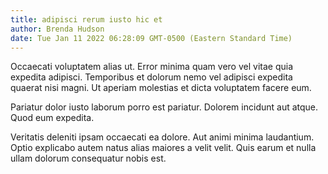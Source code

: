 ```yaml
---
title: adipisci rerum iusto hic et
author: Brenda Hudson
date: Tue Jan 11 2022 06:28:09 GMT-0500 (Eastern Standard Time)
---
```

Occaecati voluptatem alias ut. Error minima quam vero vel vitae quia expedita adipisci. Temporibus et dolorum nemo vel adipisci expedita quaerat nisi magni. Ut aperiam molestias et dicta voluptatem facere eum.

 Pariatur dolor iusto laborum porro est pariatur. Dolorem incidunt aut atque. Quod eum expedita.

 Veritatis deleniti ipsam occaecati ea dolore. Aut animi minima laudantium. Optio explicabo autem natus alias maiores a velit velit. Quis earum et nulla ullam dolorum consequatur nobis est.